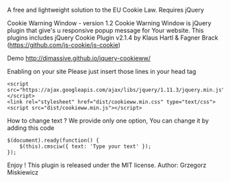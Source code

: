 A free and lightweight solution to the EU Cookie Law.
Requires jQuery

Cookie Warning Window - version 1.2
Cookie Warning Window is jQuery plugin that give's u responsive popup message for Your website. This plugins includes jQuery Cookie Plugin v2.1.4 by Klaus Hartl & Fagner Brack (https://github.com/js-cookie/js-cookie)

Demo
http://djmassive.github.io/jquery-cookieww/

Enabling on your site
Please just insert those lines in your head tag

    <script src="https://ajax.googleapis.com/ajax/libs/jquery/1.11.3/jquery.min.js"></script>
    <link rel="stylesheet" href="dist/cookieww.min.css" type="text/css">
    <script src="dist/cookieww.min.js"></script>

How to change text ?
We provide only one option, You can change it by adding this code

    $(document).ready(function() {
        $(this).cmsciw({ text: 'Type your text' });
    });

Enjoy !
This plugin is released under the MIT license.
Author: Grzegorz Miskiewicz
